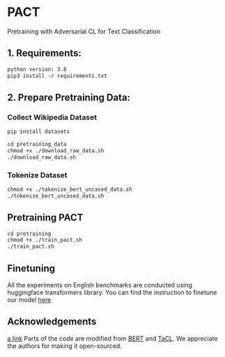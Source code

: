 # PACT
Pretraining with Adversarial CL for Text Classification

## 1. Requirements:
```diff
python version: 3.8
pip3 install -r requirements.txt
```

## 2. Prepare Pretraining Data:

### Collect Wikipedia Dataset
```diff
pip install datasets 
```
```diff
cd pretraining_data
chmod +x ./download_raw_data.sh
./download_raw_data.sh 
```

### Tokenize Dataset

```diff
chmod +x ./tokenize_bert_uncased_data.sh
./tokenize_bert_uncased_data.sh
```

## Pretraining PACT

```diff
cd pretraining
chmod +x ./train_pact.sh
./train_pact.sh
```

## Finetuning

All the experiments on English benchmarks are conducted using huggingface transformers library. You can find the instruction to finetune our model [here](https://github.com/huggingface/transformers/tree/main/examples/pytorch/text-classification)

## Acknowledgements
[a link](https://github.com/user/repo/blob/branch/other_file.md)
Parts of the code are modified from [BERT](https://github.com/jcyk/BERT) and [TaCL](https://github.com/yxuansu/TaCL). We appreciate the authors for making it open-sourced.
